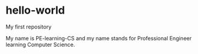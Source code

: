 # hello-world
My first repository

My name is PE-learning-CS and my name stands for Professional Engineer learning Computer Science. 
